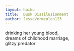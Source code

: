 ```yaml
---
layout: haiku
title:  Dusk Dissilusionment 
author: JesseVermeulen123
---
```


drinking her young blood,<br>
dreams of childhood marriage,<br>
glitzy predator<br>
  